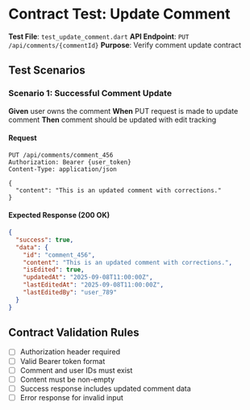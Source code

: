 # Contract Test: Update Comment

**Test File**: `test_update_comment.dart`
**API Endpoint**: `PUT /api/comments/{commentId}`
**Purpose**: Verify comment update contract

## Test Scenarios

### Scenario 1: Successful Comment Update
**Given** user owns the comment
**When** PUT request is made to update comment
**Then** comment should be updated with edit tracking

#### Request
```http
PUT /api/comments/comment_456
Authorization: Bearer {user_token}
Content-Type: application/json

{
  "content": "This is an updated comment with corrections."
}
```

#### Expected Response (200 OK)
```json
{
  "success": true,
  "data": {
    "id": "comment_456",
    "content": "This is an updated comment with corrections.",
    "isEdited": true,
    "updatedAt": "2025-09-08T11:00:00Z",
    "lastEditedAt": "2025-09-08T11:00:00Z",
    "lastEditedBy": "user_789"
  }
}
```

## Contract Validation Rules
- [ ] Authorization header required
- [ ] Valid Bearer token format
- [ ] Comment and user IDs must exist
- [ ] Content must be non-empty
- [ ] Success response includes updated comment data
- [ ] Error response for invalid input
